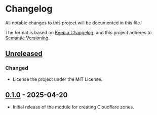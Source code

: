 # Changelog

All notable changes to this project will be documented in this file.

The format is based on [Keep a Changelog](https://keepachangelog.com/en/1.1.0/),
and this project adheres to
[Semantic Versioning](https://semver.org/spec/v2.0.0.html).

## [Unreleased]

### Changed

- License the project under the MIT License.

## [0.1.0] - 2025-04-20

- Initial release of the module for creating Cloudflare zones.

[unreleased]:
  htps://github.com/visiosto/terraform-cloudflare-zone/compare/v0.1.0...HEAD
[0.1.0]:
  https://github.com/visiosto/terraform-cloudflare-zone/releases/tag/v0.1.0

